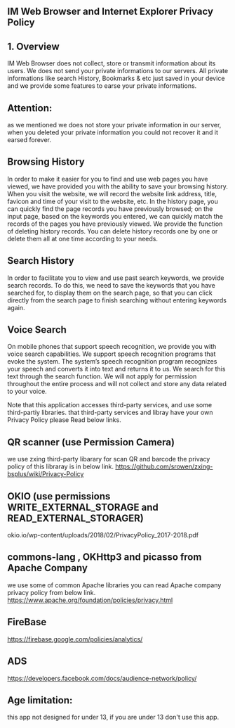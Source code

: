 ## IM Web Browser and Internet Explorer Privacy Policy

## 1. Overview
IM Web Browser does not collect, store or transmit information about its users. We does not send your private informations to our servers. All private informations like search History, Bookmarks & etc just saved in your device and we provide some features to earse your private informations.

## Attention:
as we mentioned we does not store your private information in our server, when you deleted your private information you could not recover it and it earsed forever.

## Browsing History
In order to make it easier for you to find and use web pages you have viewed, we have provided you with the ability to save your browsing history. When you visit the website, we will record the website link address, title, favicon and time of your visit to the website, etc. In the history page, you can quickly find the page records you have previously browsed; on the input page, based on the keywords you entered, we can quickly match the records of the pages you have previously viewed. We provide the function of deleting history records. You can delete history records one by one or delete them all at one time according to your needs.
 
## Search History
In order to facilitate you to view and use past search keywords, we provide search records. To do this, we need to save the keywords that you have searched for, to display them on the search page, so that you can click directly from the search page to finish searching without entering keywords again.
  
 ## Voice Search
On mobile phones that support speech recognition, we provide you with voice search capabilities. We support speech recognition programs that evoke the system. The system’s speech recognition program recognizes your speech and converts it into text and returns it to us. We search for this text through the search function. We will not apply for permission throughout the entire process and will not collect and store any data related to your voice.
 
 
Note that this application accesses third-party services, and use some third-partiy libraries. that third-party services and libray have your own Privacy Policy please Read below links.


## QR scanner (use Permission Camera)
we use zxing third-party libarary for scan QR and barcode the privacy policy of this libraray is in below link.
https://github.com/srowen/zxing-bsplus/wiki/Privacy-Policy


## OKIO (use permissions WRITE_EXTERNAL_STORAGE and READ_EXTERNAL_STORAGER)
okio.io/wp-content/uploads/2018/02/PrivacyPolicy_2017-2018.pdf

## commons-lang , OKHttp3 and picasso from Apache Company
we use some of common Apache libraries you can read Apache company privacy policy from below link.
https://www.apache.org/foundation/policies/privacy.html

## FireBase 
https://firebase.google.com/policies/analytics/

## ADS
https://developers.facebook.com/docs/audience-network/policy/



## Age limitation:
this app not designed for under 13, if you are under 13 don't use this app.




